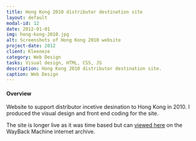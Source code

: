 ```yaml
---
title: Hong Kong 2010 distributor destination site
layout: default
modal-id: 12
date: 2012-01-01
img: hong-kong-2010.jpg
alt: Screenshots of Hong Kong 2010 website
project-date: 2012
client: Kleeneze
category: Web Design
tasks: Visual design, HTML, CSS, JS
description: Hong Kong 2010 distributor destination site.
caption: Web Design
---
```


#### Overview

Website to support distributor incetive desination to Hong Kong in 2010.  I produced the visual design and front end coding for the site.

The site is longer live as it was time based but can <a href="https://web.archive.org/web/20110302084838/http://www.hongkong2010.co.uk/">viewed here</a> on the WayBack Machine internet archive. 









